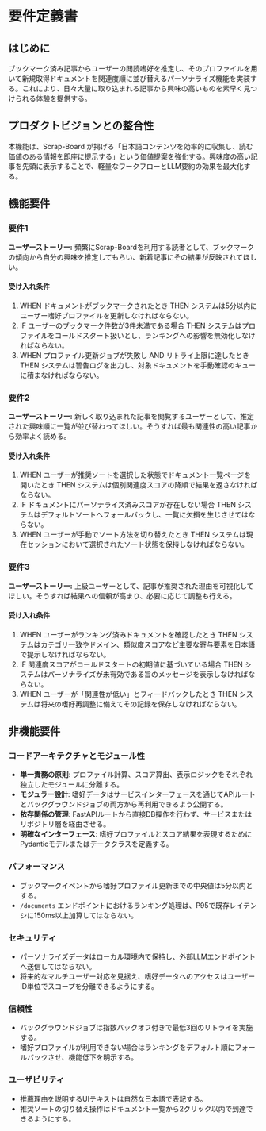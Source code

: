 # 要件定義書

## はじめに

ブックマーク済み記事からユーザーの閲読嗜好を推定し、そのプロファイルを用いて新規取得ドキュメントを関連度順に並び替えるパーソナライズ機能を実装する。これにより、日々大量に取り込まれる記事から興味の高いものを素早く見つけられる体験を提供する。

## プロダクトビジョンとの整合性

本機能は、Scrap-Board が掲げる「日本語コンテンツを効率的に収集し、読む価値のある情報を即座に提示する」という価値提案を強化する。興味度の高い記事を先頭に表示することで、軽量なワークフローとLLM要約の効果を最大化する。

## 機能要件

### 要件1

**ユーザーストーリー:** 頻繁にScrap-Boardを利用する読者として、ブックマークの傾向から自分の興味を推定してもらい、新着記事にその結果が反映されてほしい。

#### 受け入れ条件

1. WHEN ドキュメントがブックマークされたとき THEN システムは5分以内にユーザー嗜好プロファイルを更新しなければならない。
2. IF ユーザーのブックマーク件数が3件未満である場合 THEN システムはプロファイルをコールドスタート扱いとし、ランキングへの影響を無効化しなければならない。
3. WHEN プロファイル更新ジョブが失敗し AND リトライ上限に達したとき THEN システムは警告ログを出力し、対象ドキュメントを手動確認のキューに積まなければならない。

### 要件2

**ユーザーストーリー:** 新しく取り込まれた記事を閲覧するユーザーとして、推定された興味順に一覧が並び替わってほしい。そうすれば最も関連性の高い記事から効率よく読める。

#### 受け入れ条件

1. WHEN ユーザーが推奨ソートを選択した状態でドキュメント一覧ページを開いたとき THEN システムは個別関連度スコアの降順で結果を返さなければならない。
2. IF ドキュメントにパーソナライズ済みスコアが存在しない場合 THEN システムはデフォルトソートへフォールバックし、一覧に欠損を生じさせてはならない。
3. WHEN ユーザーが手動でソート方法を切り替えたとき THEN システムは現在セッションにおいて選択されたソート状態を保持しなければならない。

### 要件3

**ユーザーストーリー:** 上級ユーザーとして、記事が推奨された理由を可視化してほしい。そうすれば結果への信頼が高まり、必要に応じて調整も行える。

#### 受け入れ条件

1. WHEN ユーザーがランキング済みドキュメントを確認したとき THEN システムはカテゴリ一致やドメイン、類似度スコアなど主要な寄与要素を日本語で提示しなければならない。
2. IF 関連度スコアがコールドスタートの初期値に基づいている場合 THEN システムはパーソナライズが未有効である旨のメッセージを表示しなければならない。
3. WHEN ユーザーが「関連性が低い」とフィードバックしたとき THEN システムは将来の嗜好再調整に備えてその記録を保存しなければならない。

## 非機能要件

### コードアーキテクチャとモジュール性
- **単一責務の原則**: プロファイル計算、スコア算出、表示ロジックをそれぞれ独立したモジュールに分離する。
- **モジュラー設計**: 嗜好データはサービスインターフェースを通じてAPIルートとバックグラウンドジョブの両方から再利用できるよう公開する。
- **依存関係の管理**: FastAPIルートから直接DB操作を行わず、サービスまたはリポジトリ層を経由させる。
- **明確なインターフェース**: 嗜好プロファイルとスコア結果を表現するためにPydanticモデルまたはデータクラスを定義する。

### パフォーマンス
- ブックマークイベントから嗜好プロファイル更新までの中央値は5分以内とする。
- `/documents` エンドポイントにおけるランキング処理は、P95で既存レイテンシに150ms以上加算してはならない。

### セキュリティ
- パーソナライズデータはローカル環境内で保持し、外部LLMエンドポイントへ送信してはならない。
- 将来的なマルチユーザー対応を見据え、嗜好データへのアクセスはユーザーID単位でスコープを分離できるようにする。

### 信頼性
- バックグラウンドジョブは指数バックオフ付きで最低3回のリトライを実施する。
- 嗜好プロファイルが利用できない場合はランキングをデフォルト順にフォールバックさせ、機能低下を明示する。

### ユーザビリティ
- 推薦理由を説明するUIテキストは自然な日本語で表記する。
- 推奨ソートの切り替え操作はドキュメント一覧から2クリック以内で到達できるようにする。
